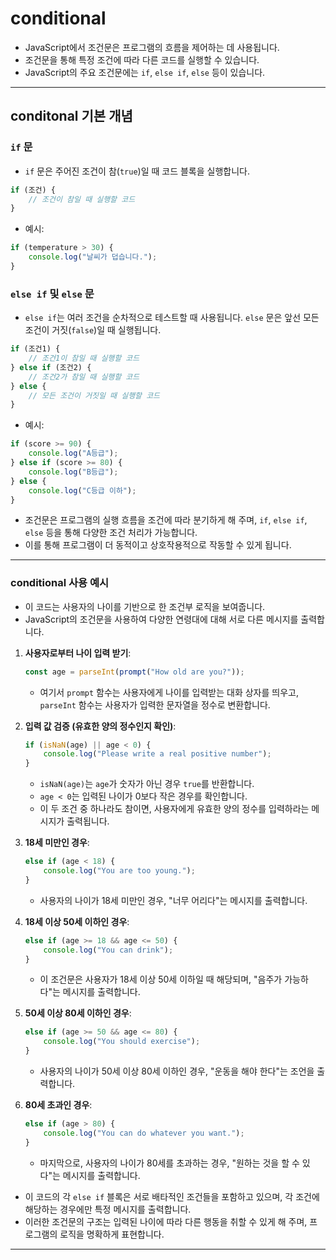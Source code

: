 # conditional

* JavaScript에서 조건문은 프로그램의 흐름을 제어하는 데 사용됩니다.
* 조건문을 통해 특정 조건에 따라 다른 코드를 실행할 수 있습니다.
* JavaScript의 주요 조건문에는 `if`, `else if`, `else` 등이 있습니다.


***

## conditonal 기본 개념

### `if` 문

* `if` 문은 주어진 조건이 참(`true`)일 때 코드 블록을 실행합니다.

```javascript
if (조건) {
    // 조건이 참일 때 실행할 코드
}
```

* 예시:
```javascript
if (temperature > 30) {
    console.log("날씨가 덥습니다.");
}
```

### `else if` 및 `else` 문

* `else if`는 여러 조건을 순차적으로 테스트할 때 사용됩니다. `else` 문은 앞선 모든 조건이 거짓(`false`)일 때 실행됩니다.

```javascript
if (조건1) {
    // 조건1이 참일 때 실행할 코드
} else if (조건2) {
    // 조건2가 참일 때 실행할 코드
} else {
    // 모든 조건이 거짓일 때 실행할 코드
}
```

* 예시:
```javascript
if (score >= 90) {
    console.log("A등급");
} else if (score >= 80) {
    console.log("B등급");
} else {
    console.log("C등급 이하");
}
```

* 조건문은 프로그램의 실행 흐름을 조건에 따라 분기하게 해 주며, `if`, `else if`, `else` 등을 통해 다양한 조건 처리가 가능합니다.
* 이를 통해 프로그램이 더 동적이고 상호작용적으로 작동할 수 있게 됩니다.

***

### conditional 사용 예시

* 이 코드는 사용자의 나이를 기반으로 한 조건부 로직을 보여줍니다.
* JavaScript의 조건문을 사용하여 다양한 연령대에 대해 서로 다른 메시지를 출력합니다.

1. **사용자로부터 나이 입력 받기**:
   ```javascript
   const age = parseInt(prompt("How old are you?"));
   ```
   * 여기서 `prompt` 함수는 사용자에게 나이를 입력받는 대화 상자를 띄우고, `parseInt` 함수는 사용자가 입력한 문자열을 정수로 변환합니다.

2. **입력 값 검증 (유효한 양의 정수인지 확인)**:
   ```javascript
   if (isNaN(age) || age < 0) {
       console.log("Please write a real positive number");
   }
   ```
   * `isNaN(age)`는 `age`가 숫자가 아닌 경우 `true`를 반환합니다.
   * `age < 0`는 입력된 나이가 0보다 작은 경우를 확인합니다.
   * 이 두 조건 중 하나라도 참이면, 사용자에게 유효한 양의 정수를 입력하라는 메시지가 출력됩니다.

3. **18세 미만인 경우**:
   ```javascript
   else if (age < 18) {
       console.log("You are too young.");
   }
   ```
   * 사용자의 나이가 18세 미만인 경우, "너무 어리다"는 메시지를 출력합니다.

4. **18세 이상 50세 이하인 경우**:
   ```javascript
   else if (age >= 18 && age <= 50) {
       console.log("You can drink");
   }
   ```
   * 이 조건문은 사용자가 18세 이상 50세 이하일 때 해당되며, "음주가 가능하다"는 메시지를 출력합니다.

5. **50세 이상 80세 이하인 경우**:
   ```javascript
   else if (age >= 50 && age <= 80) {
       console.log("You should exercise");
   }
   ```
   * 사용자의 나이가 50세 이상 80세 이하인 경우, "운동을 해야 한다"는 조언을 출력합니다.

6. **80세 초과인 경우**:
   ```javascript
   else if (age > 80) {
       console.log("You can do whatever you want.");
   }
   ```
   * 마지막으로, 사용자의 나이가 80세를 초과하는 경우, "원하는 것을 할 수 있다"는 메시지를 출력합니다.

* 이 코드의 각 `else if` 블록은 서로 배타적인 조건들을 포함하고 있으며, 각 조건에 해당하는 경우에만 특정 메시지를 출력합니다.
* 이러한 조건문의 구조는 입력된 나이에 따라 다른 행동을 취할 수 있게 해 주며, 프로그램의 로직을 명확하게 표현합니다.

***

